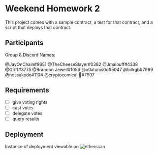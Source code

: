 # Weekend Homework 2

This project comes with a sample contract, a test for that contract, and a script that deploys that contract.

## Participants

Group 8 Discord Names:

 @JayOnChain#9651
 @TheCheeseSlayer#0382
 @Jmalouff#4338
 @Griff#3775
 @Brandon Jewell#1056
 @o0atoms0o#5047
 @billrgb#7989
 @nessakodo#1104
 @cryptocomical 🎴#7907

## Requirements

- [ ]  give voting rights
- [ ]  cast votes
- [ ]  delegate votes
- [ ]  query results

## Deployment

Instance of deployment viewable on ![etherscan](https://goerli.etherscan.io/tx/0x89e033027c4c8494f3bd79c465c69d74803507ea1000bdf78585782e4c97c3de)
